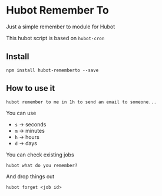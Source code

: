 # Hubot Remember To

Just a simple remember to module for Hubot

This hubot script is based on `hubot-cron`

## Install

```
npm install hubot-rememberto --save
```

## How to use it

```
hubot remember to me in 1h to send an email to someone...
```

You can use

 * `s` -> seconds
 * `m` -> minutes
 * `h` -> hours
 * `d` -> days

You can check existing jobs

```
hubot what do you remember?
```

And drop things out

```
hubot forget <job id>
```

